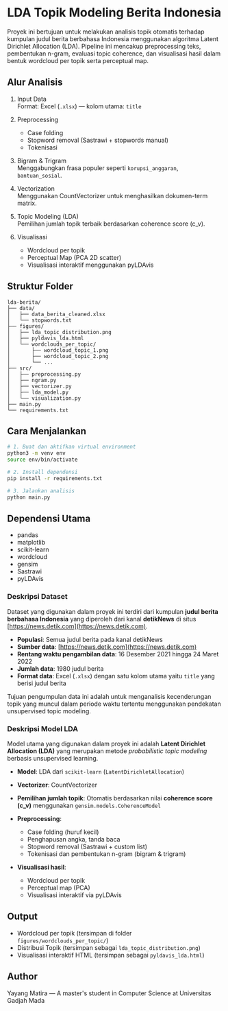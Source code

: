 # LDA Topik Modeling Berita Indonesia

Proyek ini bertujuan untuk melakukan analisis topik otomatis terhadap kumpulan judul berita berbahasa Indonesia menggunakan algoritma Latent Dirichlet Allocation (LDA). Pipeline ini mencakup preprocessing teks, pembentukan n-gram, evaluasi topic coherence, dan visualisasi hasil dalam bentuk wordcloud per topik serta perceptual map.

## Alur Analisis

1. Input Data  
   Format: Excel (`.xlsx`) — kolom utama: `title`

2. Preprocessing
   - Case folding
   - Stopword removal (Sastrawi + stopwords manual)
   - Tokenisasi

3. Bigram & Trigram  
   Menggabungkan frasa populer seperti `korupsi_anggaran`, `bantuan_sosial`.

4. Vectorization  
   Menggunakan CountVectorizer untuk menghasilkan dokumen-term matrix.

5. Topic Modeling (LDA)  
   Pemilihan jumlah topik terbaik berdasarkan coherence score (c_v).

6. Visualisasi
   - Wordcloud per topik
   - Perceptual Map (PCA 2D scatter)
   - Visualisasi interaktif menggunakan pyLDAvis

## Struktur Folder

```
lda-berita/
├── data/
│   ├── data_berita_cleaned.xlsx
│   └── stopwords.txt
├── figures/
│   ├── lda_topic_distribution.png
│   ├── pyldavis_lda.html
│   └── wordclouds_per_topic/
│       ├── wordcloud_topic_1.png
│       ├── wordcloud_topic_2.png
│       └── ...
├── src/
│   ├── preprocessing.py
│   ├── ngram.py
│   ├── vectorizer.py
│   ├── lda_model.py
│   └── visualization.py
├── main.py
└── requirements.txt
```

## Cara Menjalankan

```bash
# 1. Buat dan aktifkan virtual environment
python3 -m venv env
source env/bin/activate

# 2. Install dependensi
pip install -r requirements.txt

# 3. Jalankan analisis
python main.py
```

## Dependensi Utama

- pandas
- matplotlib
- scikit-learn
- wordcloud
- gensim
- Sastrawi
- pyLDAvis

### Deskripsi Dataset

Dataset yang digunakan dalam proyek ini terdiri dari kumpulan **judul berita berbahasa Indonesia** yang diperoleh dari kanal **detikNews** di situs [https://news.detik.com](https://news.detik.com).

- **Populasi**: Semua judul berita pada kanal detikNews
- **Sumber data**: [https://news.detik.com](https://news.detik.com)
- **Rentang waktu pengambilan data**: 16 Desember 2021 hingga 24 Maret 2022
- **Jumlah data**: 1980 judul berita
- **Format data**: Excel (`.xlsx`) dengan satu kolom utama yaitu `title` yang berisi judul berita

Tujuan pengumpulan data ini adalah untuk menganalisis kecenderungan topik yang muncul dalam periode waktu tertentu menggunakan pendekatan unsupervised topic modeling.
### Deskripsi Model LDA

Model utama yang digunakan dalam proyek ini adalah **Latent Dirichlet Allocation (LDA)** yang merupakan metode *probabilistic topic modeling* berbasis unsupervised learning.

- **Model**: LDA dari `scikit-learn` (`LatentDirichletAllocation`)
- **Vectorizer**: CountVectorizer
- **Pemilihan jumlah topik**: Otomatis berdasarkan nilai **coherence score (c_v)** menggunakan `gensim.models.CoherenceModel`
- **Preprocessing**:
  - Case folding (huruf kecil)
  - Penghapusan angka, tanda baca
  - Stopword removal (Sastrawi + custom list)
  - Tokenisasi dan pembentukan n-gram (bigram & trigram)

- **Visualisasi hasil**:
  - Wordcloud per topik
  - Perceptual map (PCA)
  - Visualisasi interaktif via pyLDAvis

## Output

- Wordcloud per topik (tersimpan di folder `figures/wordclouds_per_topic/`)
- Distribusi Topik (tersimpan sebagai `lda_topic_distribution.png`)
- Visualisasi interaktif HTML (tersimpan sebagai `pyldavis_lda.html`)

## Author

Yayang Matira — A master's student in Computer Science at Universitas Gadjah Mada